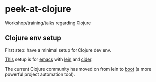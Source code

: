 # peek-at-clojure
Workshop/training/talks regarding Clojure

## Clojure env setup

First step: have a minimal setup for Clojure dev env.

[This](https://github.com/alex-gherega/clojure-env-setup) setup is for [emacs](https://www.gnu.org/software/emacs/) 
with [lein](https://github.com/technomancy/leiningen) and [cider](https://github.com/clojure-emacs/cider).

The current Clojure community has moved on from lein to [boot](https://github.com/boot-clj/boot) (a more powerful project automation tool).
